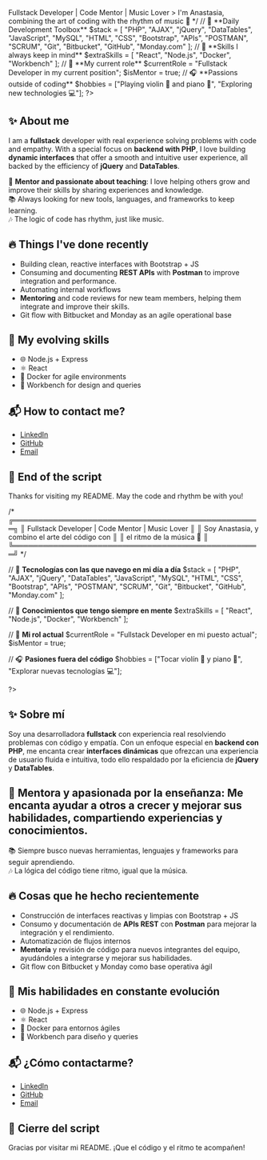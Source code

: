 <?php
/*
  █████╗ ███╗   ██╗ █████╗ ███████╗████████╗ █████╗ ███████╗██╗ █████╗ 
 ██╔══██╗████╗  ██║██╔══██╗██╔════╝╚══██╔══╝██╔══██╗██╔════╝██║██╔══██╗
 ███████║██╔██╗ ██║███████║███████╗   ██║   ███████║███████╗██║███████║
 ██╔══██║██║╚██╗██║██╔══██║╚════██║   ██║   ██╔══██║╚════██║██║██╔══██║
 ██║  ██║██║ ╚████║██║  ██║███████║   ██║   ██║  ██║███████║██║██║  ██║
 ╚═╝  ╚═╝╚═╝  ╚═══╝╚═╝  ╚═╝╚══════╝   ╚═╝   ╚═╝  ╚═╝╚══════╝╚═╝╚═╝  ╚═╝

 > Fullstack Developer | Code Mentor | Music Lover
 > I'm Anastasia, combining the art of coding with the rhythm of music 🎸
*/

// 🚀 **Daily Development Toolbox**
$stack = [
  "PHP", "AJAX", "jQuery", "DataTables",
  "JavaScript", "MySQL", "HTML", "CSS",
  "Bootstrap", "APIs", "POSTMAN", "SCRUM",
  "Git", "Bitbucket", "GitHub", "Monday.com"
];

// 🧠 **Skills I always keep in mind**
$extraSkills = [
  "React", "Node.js", "Docker", "Workbench"
];

// 🎯 **My current role**
$currentRole = "Fullstack Developer in my current position";
$isMentor = true;

// 🎧 **Passions outside of coding**
$hobbies = ["Playing violin 🎻 and piano 🎹", "Exploring new technologies 💻"];

?>

## ✨ **About me**
I am a **fullstack** developer with real experience solving problems with code and empathy.
With a special focus on **backend with PHP**, I love building **dynamic interfaces** that offer a smooth and intuitive user experience, all backed by the efficiency of **jQuery** and **DataTables**.

💬 **Mentor and passionate about teaching**: I love helping others grow and improve their skills by sharing experiences and knowledge.  
📚 Always looking for new tools, languages, and frameworks to keep learning.  
🎶 The logic of code has rhythm, just like music.

## 🔥 **Things I've done recently**
- Building clean, reactive interfaces with Bootstrap + JS
- Consuming and documenting **REST APIs** with **Postman** to improve integration and performance.
- Automating internal workflows
- **Mentoring** and code reviews for new team members, helping them integrate and improve their skills.
- Git flow with Bitbucket and Monday as an agile operational base

## 🧠 **My evolving skills** 
- 🌐 Node.js + Express  
- ⚛️ React
- 🐳 Docker for agile environments  
- 📐 Workbench for design and queries  

## 📬 How to contact me?
- [LinkedIn](https://www.linkedin.com/in/anastasia-kosovets-00022917b)  
- [GitHub](https://github.com/AnastasiaKosovets)  
- [Email](mailto:anastasiakosovets@gmail.com)

## 🎤 **End of the script**
Thanks for visiting my README. May the code and rhythm be with you!







/* 
  ╔══════════════════════════════════════════════════╗
  ║  Fullstack Developer | Code Mentor | Music Lover  ║
  ║  Soy Anastasia, y combino el arte del código con   ║
  ║  el ritmo de la música 🎸                          ║
  ╚══════════════════════════════════════════════════╝
*/

// 🚀 **Tecnologías con las que navego en mi día a día**
$stack = [
  "PHP", "AJAX", "jQuery", "DataTables",
  "JavaScript", "MySQL", "HTML", "CSS",
  "Bootstrap", "APIs", "POSTMAN", "SCRUM",
  "Git", "Bitbucket", "GitHub", "Monday.com"
];

// 🧠 **Conocimientos que tengo siempre en mente**
$extraSkills = [
  "React", "Node.js", "Docker", "Workbench"
];

// 🎯 **Mi rol actual**
$currentRole = "Fullstack Developer en mi puesto actual";
$isMentor = true;

// 🎧 **Pasiones fuera del código**
$hobbies = ["Tocar violín 🎻 y piano 🎹", "Explorar nuevas tecnologías 💻"];

?>

## ✨ Sobre mí
Soy una desarrolladora **fullstack** con experiencia real resolviendo problemas con código y empatía.
Con un enfoque especial en **backend con PHP**, me encanta crear **interfaces dinámicas** que ofrezcan una experiencia de usuario fluida e intuitiva, todo ello respaldado por la eficiencia de **jQuery** y **DataTables**.

## 💬 **Mentora y apasionada por la enseñanza**: Me encanta ayudar a otros a crecer y mejorar sus habilidades, compartiendo experiencias y conocimientos.  
📚 Siempre busco nuevas herramientas, lenguajes y frameworks para seguir aprendiendo.  
🎶 La lógica del código tiene ritmo, igual que la música.

## 🔥 Cosas que he hecho recientemente
- Construcción de interfaces reactivas y limpias con Bootstrap + JS
- Consumo y documentación de **APIs REST** con **Postman** para mejorar la integración y el rendimiento.
- Automatización de flujos internos
- **Mentoría** y revisión de código para nuevos integrantes del equipo, ayudándoles a integrarse y mejorar sus habilidades.
- Git flow con Bitbucket y Monday como base operativa ágil

## 🧠 Mis habilidades en constante evolución
- 🌐 Node.js + Express  
- ⚛️ React
- 🐳 Docker para entornos ágiles  
- 📐 Workbench para diseño y queries  

## 📬 ¿Cómo contactarme?
- [LinkedIn](https://www.linkedin.com/in/anastasia-kosovets-00022917b)  
- [GitHub](https://github.com/AnastasiaKosovets)  
- [Email](mailto:anastasiakosovets@gmail.com)

## 🎤 **Cierre del script**
Gracias por visitar mi README. ¡Que el código y el ritmo te acompañen!

